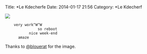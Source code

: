 Title: *Le Kdecherfe
Date: 2014-01-17 21:56
Category: *Le Kdecherf


![]({attach}le-kdecherfe.png)

```
    very work^W^W  
               so reboot  
           nice week-end  
      amaze
```

Thanks to [@blouerat](http://twitter.com/blouerat) for the image.
